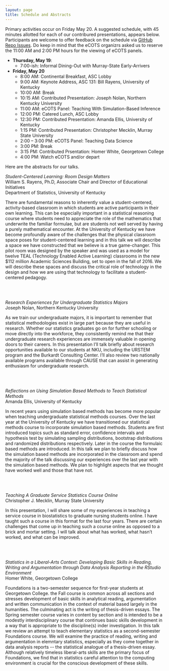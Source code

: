 ```yaml
---
layout: page
title: Schedule and Abstracts
---
```


<p class="message">
  Primary activities occur on Friday May 20.  A suggested schedule, with 45 minutes allotted for each of our contribured presentations, appears below.  Participants are welcome to offer feedback on the schedule via <a href="{{ site.github.repo }}/issues">GitHub Repo Issues</a>.  Do keep in mind that the eCOTS organizrs asked us to reserve the 11:00 AM and 2:00 PM hours for the viewing of eCOTS panels.
</p>

* **Thursday, May 19**:  
    * 7:00-ish: Informal Dining-Out with Murray-State Early-Arrivers
* **Friday, May 20**
    * 8:00 AM:  Continental Breakfast, ASC Lobby
    * 9:00 AM:  Keynote Address, ASC 131:  Bill Rayens, University of Kentucky
    * 10:00 AM:  Break
    * 10:15 AM: Contributed Presentation:  Joseph Nolan, Northern Kentucky University
    * 11:00 AM:  eCOTS Panel:  Teaching With Simulation-Based Inference
    * 12:00 PM:  Catered Lunch, ASC Lobby
    * 12:30 PM:  Contributed Presentation:  Amanda Ellis, University of Kentucky
    * 1:15 PM:  Contributed Presentation:  Christopher Mecklin, Murray State University
    * 2:00 – 3:00 PM:  eCOTS Panel:  Teaching Data Science
    * 3:00 PM: Break
    * 3:15 PM:  Contributed Prsentation:  Homer White, Georgetown College
    * 4:00 PM:  Watch eCOTS and/or depart
    
<p class = "message">Here are the abstracts for our talks.</p>

*Student-Centered Learning:  Room Design Matters*<br>
William S. Rayens, Ph.D, Associate Chair and Director of Educational Initiatives<br>
Department of Statistics, University of Kentucky
 
There are fundamental reasons to inherently value a student-centered, activity-based classroom in which students are active participants in their own learning.  This can be especially important in a statistical reasoning course where students need to appreciate the role of the mathematics that underwrite the familiar formulae, but are students not well served by having a purely mathematical encounter.  At the University of Kentucky we have become profoundly aware of the challenges that the physical classroom space poses for student-centered learning and in this talk we will describe a space we have constructed that we believe is a true game-changer.   This pilot room was designed by the speaker and was used as a model for twelve TEAL (Technology Enabled Active Learning) classrooms in the new $112 million Academic Sciences Building, set to open in the fall of 2016.  We will describe these spaces and discuss the critical role of technology in the design and how we are using that technology to facilitate a student-centered pedagogy.

<br><br>

*Research Experiences for Undergraduate Statistics Majors*<br>
Joseph Nolan, Northern Kentucky University

As we train our undergraduate majors, it is important to remember that statistical methodologies exist in large part because they are useful in research. Whether our statistics graduates go on for further schooling or move directly into the workforce, they consistently remind me that their undergraduate research experiences are immensely valuable in opening doors to their careers. In this presentation I’ll talk briefly about research opportunities available to our students at NKU, including the URSTEM program and the Burkardt Consulting Center. I’ll also review two nationally available programs available through CAUSE that can assist in generating enthusiasm for undergraduate research.

<br><br>

*Reflections on Using Simulation Based Methods to Teach Statistical Methods*<br>
Amanda Ellis, University of Kentucky

In recent years using simulation based methods has become more popular when teaching undergraduate statistical methods courses. Over the last year at the University of Kentucky we have transitioned our statistical methods course to incorporate simulation based methods. Students are first introduced topics such as standard error, confidence intervals and hypothesis test by simulating sampling distributions, bootstrap distributions and randomized distributions respectively. Later in the course the formulaic based methods are introduced. In this talk we plan to briefly discuss how the simulation based methods are incorporated in the classroom and spend the majority of the talk discussing our experiences over the last year with the simulation based methods. We plan to highlight aspects that we thought have worked well and those that have not.

<br><br>

*Teaching A Graduate Service Statistics Course Online*<br>
Christopher J. Mecklin, Murray State University
 
In this presentation, I will share some of my experiences in teaching a service course in biostatistics to graduate nursing students online.  I have taught such a course in this format for the last four years.  There are certain challenges that come up in teaching such a course online as opposed to a brick and mortar setting.  I will talk about what has worked, what hasn’t worked, and what can be improved. 

<br><br>


*Statistics in a Liberal-Arts Context:  Developing Basic Skills in Reading, Writing and Argumentation through Data Analysis Reporting in the RStudio Environment*<br>
Homer White, Georgetown College

Foundations is a two-semester sequence for first-year students at Georgetown College.  the Fall course is common across all sections and stresses development of basic skills in analytical reading, argumentation and written communication in the context of material based largely in the humanities.  The culminating act is the writing of thesis-driven essays.  The Spring semester course varies in content by section and is intended to be a modestly interdisciplinary course that continues basic skills development in a way that is appropriate to the discipline(s) inder investigation.  In this talk we review an attempt to teach elementary statistics as a second-semester Foundations course.  We will examine the practice of reading, writing and argumentation in elemntary statistics, especially as they come together in data analysis reports -- the statistical analogue of a thesis-driven essay.  Although relatively timeless liberal-arts skills are the primary focus of Foundations, we find that in statistics careful attention to the computing environment is crucial for the conscious development of these skills.
